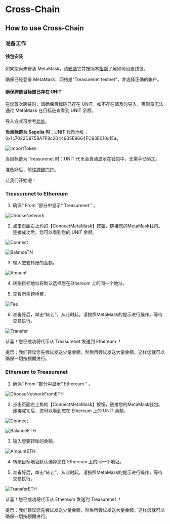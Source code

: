 # Cross-Chain

## How to use Cross-Chain

### 准备工作

#### 钱包安装

如果您尚未安装 MetaMask，请[安装](https://chromewebstore.google.com/search/metamask?hl=de&pli=1)它并按照本[指南](https://docs.treasurenet.io/zh-Hans/docs/fundamentals/wallets/metamask)了解如何设置钱包。

确保已经登录 MetaMask，网络是“Treasurenet testnet”，并选择正确的帐户。

#### 确保跨链目标链已存在 UNIT

在您首次跨链时，请确保目标链已存在 UNIT。如不存在请及时导入，否则将无法通过 MetaMask 在目标链查看到 UNIT 余额。

导入方式可参考[此处](https://docs.treasurenet.io/zh-Hans/docs/fundamentals/wallets/metamask#%E5%A6%82%E4%BD%95%E5%AF%BC%E5%85%A5%E4%BB%A3%E5%B8%81)。

**当目标链为 Sepolia 时**：UNIT 代币地址：0x1c7022D9758A7F8c2044935E9664FC93E010c1Ea。

![ImportToken](/imgs/docs/ImportToken.png)

当目标链为 Treasurenet 时：UNIT 代币会自动显示在钱包中，无需手动添加。

准备好后，前往[跨链门户](https://services.testnet.treasurenet.io/transfer)。

让我们开始吧！

### Treasurenet to Ethereum

1. 确保“ From ”部分中显示“ Treasurenet ” 。

![ChooseNetwork](/imgs/docs/ChooseNetwork.png)

2. 点击页面右上角的【ConnectMetaMask】按钮，链接您的MetaMask钱包。连接成功后，您可以看到您的 UNIT 余额。

![Connect](/imgs/docs/Connect.png)

![BalanceTN](/imgs/docs/BalanceTN.png)

3. 输入您要转账的金额。

![Amount](/imgs/docs/Amount.png)

4. 转账目标地址将默认选择您在Ethereum 上的同一个地址。

5. 查看所需跨桥费。

![Fee](/imgs/docs/Fee.png)

6. 准备好后，单击“转让”。从此时起，请按照MetaMask的提示进行操作，等待交易执行。

![Transfer](/imgs/docs/Transfer.png)

恭喜！您已成功将代币从 Treasurenet 发送到 Ethereum ！

提示：我们建议您先尝试发送少量金额，然后再尝试发送大量金额。这样您就可以确保一切按预期进行。

### Ethereum to Treasurenet

1. 确保“ From ”部分中显示“ Ethereum ” 。

![ChooseNetworkFromETH](/imgs/docs/ChooseNetworkFromETH.png)

2. 点击页面右上角的【ConnectMetaMask】按钮，链接您的MetaMask钱包。连接成功后，您可以看到您在 Ethereum 上的 UNIT 余额。

![Connect](/imgs/docs/Connect.png)

![BalanceETH](/imgs/docs/BalanceETH.png)

3. 输入您要转账的金额。

![AmountETH](/imgs/docs/AmountETH.png)

4. 转账目标地址默认选择您在 Ethereum 上的同一个地址。

5. 准备好后，单击“转让”。从此时起，请按照MetaMask的提示进行操作，等待交易执行。

![TransferETH](/imgs/docs/TransferETH.png)

恭喜！您已成功将代币从 Ethereum 发送到 Treasurenet ！

提示：我们建议您先尝试发送少量金额，然后再尝试发送大量金额。这样您就可以确保一切按预期进行。
